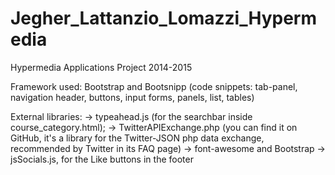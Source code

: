# Jegher_Lattanzio_Lomazzi_Hypermedia
Hypermedia Applications Project 2014-2015

Framework used: Bootstrap and Bootsnipp (code snippets: tab-panel, navigation header, buttons, input forms, panels, list, tables)

External libraries: 
-> typeahead.js (for the searchbar inside course_category.html);
-> TwitterAPIExchange.php (you can find it on GitHub, it's a library for the Twitter-JSON php data exchange, recommended by Twitter in its FAQ page)
-> font-awesome and Bootstrap
-> jsSocials.js, for the Like buttons in the footer
